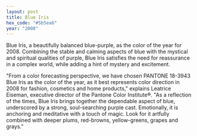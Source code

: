```yaml
---
layout: post
title: Blue Iris
hex_code: "#5b5ea6"
year: "2008"
---
```

Blue Iris, a beautifully balanced blue-purple, as the color of the year for 2008. Combining the stable and calming aspects of blue with the mystical and spiritual qualities of purple, Blue Iris satisfies the need for reassurance in a complex world, while adding a hint of mystery and excitement.

"From a color forecasting perspective, we have chosen PANTONE 18-3943 Blue Iris as the color of the year, as it best represents color direction in 2008 for fashion, cosmetics and home products," explains Leatrice Eiseman, executive director of the Pantone Color Institute®. "As a reflection of the times, Blue Iris brings together the dependable aspect of blue, underscored by a strong, soul-searching purple cast. Emotionally, it is anchoring and meditative with a touch of magic. Look for it artfully combined with deeper plums, red-browns, yellow-greens, grapes and grays."